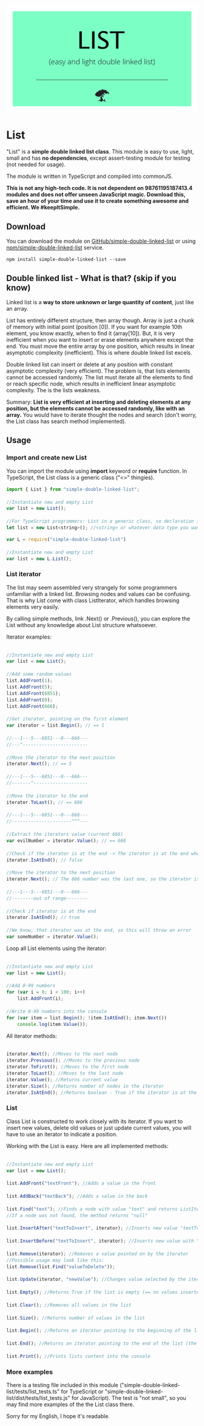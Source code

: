 
![List class - banner](images/heading-image.png?raw=true "List - easy and light double link list")

# List

"List" is a **simple double linked list class**. This module is easy to use, light, small and has **no dependencies**, except assert-testing module for testing (not needed for usage).

The module is written in TypeScript and compiled into commonJS. 

**This is not any high-tech code. It is not dependent on 98761195187413.4 modules and does not offer unseen JavaScript magic. Download this, save an hour of your time and use it to create something awesome and efficient. We #keepItSimple.**

## Download

You can download the module on [GitHub/simple-double-linked-list](https://github.com/drozdik-m/simple-double-linked-list) or using [npm/simple-double-linked-list](https://www.npmjs.com/package/simple-double-linked-list) service.

```
npm install simple-double-linked-list --save
```

## Double linked list - What is that? (skip if you know)

Linked list is a **way to store unknown or large quantity of content**, just like an array. 

List has entirely different structure, then array though. Array is just a chunk of memory with initial point (position [0]). If you want for example 10th element, you know exactly, when to find it (array[10]). But, it is very inefficient when you want to insert or erase elements anywhere except the end. You must move the entire array by one position, which results in linear asymptotic complexity (inefficient). This is where double linked list excels.

Double linked list can insert or delete at any position with constant asymptotic complexity (very efficient). The problem is, that lists elements cannot be accessed randomly. The list must iterate all the elements to find or reach specific node, which results in inefficient linear asymptotic complexity. The is the lists weakness.

Summary: **List is very efficient at inserting and deleting elements at any position, but the elements cannot be accessed randomly, like with an array.** You would have to iterate thought the nodes and search (don't worry, the List class has search method implemented).

## Usage

### Import and create new List

You can import the module using __import__ keyword or __require__ function. In TypeScript, the List class is a generic class ("<>" thingies).

```javascript
import { List } from "simple-double-linked-list";

//Instantiate new and empty List
var list = new List();

//For TypeScript programmers: List in a generic class, so declaration in TypeScript would look like:
let list = new List<string>(); //<string> or whatever data type you want to store and work with

```

```javascript
var L = require("simple-double-linked-list")

//Instantiate new and empty List
var list = new L.List();

```

### List iterator

The list may seem assembled very strangely for some programmers unfamiliar with a linked list. Browsing nodes and values can be confusing. That is why List come with class ListIterator, which handles browsing elements very easily. 

By calling simple methods, link .Next() or .Previous(), you can explore the List without any knowledge about List structure whatsoever.

Iterator examples:

```javascript

//Instantiate new and empty List
var list = new List();

//Add some random values
list.AddFront(1);
list.AddFront(5);
list.AddFront(6851);
list.AddFront(0);
list.AddFront(666);

//Get iterator, pointing on the first element
var iterator = list.Begin(); // == 1

//---1---5---6851---0---666---
//---^------------------------

//Move the iterator to the next position
iterator.Next(); // == 5

//---1---5---6851---0---666---
//-------^--------------------

//Move the iterator to the end
iterator.ToLast(); // == 666

//---1---5---6851---0---666---
//----------------------^^^---

//Extract the iterators value (current 666)
var evilNumber = iterator.Value(); // == 666

//Check if the iterator is at the end -> The iterator is at the end when values are no longer valid or defined (example below)
iterator.IsAtEnd(); // false

//Move the iterator to the next position
iterator.Next(); // The 666 number was the last one, so the iterator is now at the end (points to null)

//---1---5---6851---0---666---
//--------out of range--------

//Check if iterator is at the end
iterator.IsAtEnd(); // true

//We know, that iterator was at the end, so this will throw an error
var someNumber = iterator.Value();

```

Loop all List elements using the iterator:

```javascript

//Instantiate new and empty List
var list = new List();

//Add 0-99 numbers
for (var i = 0; i < 100; i++)
	list.AddFront(i);

//Write 0-99 numbers into the console
for (var item = list.Begin(); !item.IsAtEnd(); item.Next())
	console.log(item.Value());

```

All iterator methods:

```javascript

iterator.Next(); //Moves to the next node
iterator.Previous(); //Moves to the previous node
iterator.ToFirst(); //Moves to the first node
iterator.ToLast(); //Moves to the last node
iterator.Value(); //Returns current value
iterator.Size(); //Returns number of nodes in the iterator
iterator.IsAtEnd(); //Returns boolean - True if the iterator is at the end (points to null) -> calling .Value() would result in an error

```

### List

Class List is constructed to work closely with its iterator. If you want to insert new values, delete old values or just update current values, you will have to use an iterator to indicate a position.

Working with the List is easy. Here are all implemented methods:

```javascript

//Instantiate new and empty List
var list = new List();

list.AddFront("textFront"); //Adds a value in the front

list.AddBack("textBack"); //Adds a value in the back

list.Find("text"); //Finds a node with value "text" and returns ListIterator pointing to the found node
//If a node was not found, the method returns "null"

list.InsertAfter("textToInsert", iterator); //Inserts new value "textToInsert" after value on by the iterator

list.InsertBefore("textToInsert", iterator); //Inserts new value with "textToInsert" before a value on by the iterator

list.Remove(iterator); //Removes a value pointed on by the iterator
//Possible usage may look like this:
list.Remove(list.Find("valueToDelete"));

list.Update(iterator, "newValue"); //Changes value selected by the iterator to "newValue"

list.Empty(); //Returns True if the list is empty (== no values inserted)

list.Clear(); //Removes all values in the list

list.Size(); //Returns number of values in the list

list.Begin(); //Returns an iterator pointing to the beginning of the list (the first value)

list.End(); //Returns an iterator pointing to the end of the list (the last value)

list.Print(); //Prints lists content into the console

```

### More examples

There is a testing file included in this module ("simple-double-linked-list/tests/list_tests.ts" for TypeScript or "simple-double-linked-list/dist/tests/list_tests.js" for JavaScript). The test is "not small", so you may find more examples of the the List class there.

Sorry for my English, I hope it's readable.